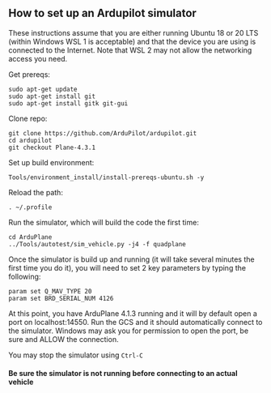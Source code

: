## How to set up an Ardupilot simulator

These instructions assume that you are either running Ubuntu 18 or 20 LTS (within Windows WSL 1 is acceptable) and that the device you are using is connected to the Internet. Note that WSL 2 may not allow the networking access you need.

Get prereqs:
```
sudo apt-get update
sudo apt-get install git
sudo apt-get install gitk git-gui
```
Clone repo:
```
git clone https://github.com/ArduPilot/ardupilot.git
cd ardupilot
git checkout Plane-4.3.1
```
Set up build environment:
```
Tools/environment_install/install-prereqs-ubuntu.sh -y
```
Reload the path:
```
. ~/.profile
```
Run the simulator, which will build the code the first time:
```
cd ArduPlane
../Tools/autotest/sim_vehicle.py -j4 -f quadplane
```
Once the simulator is build up and running (it will take several minutes the first time you do it), you will need to set 2 key parameters by typing the following:
```
param set Q_MAV_TYPE 20
param set BRD_SERIAL_NUM 4126
```
At this point, you have ArduPlane 4.1.3 running and it will by default open a port on localhost:14550. Run the GCS and it should automatically connect to the simulator. Windows may ask you for permission to open the port, be sure and ALLOW the connection.

You may stop the simulator using ```Ctrl-C```  
#### Be sure the simulator is not running before connecting to an actual vehicle



